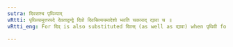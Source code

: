 ```yaml
---
sutra: दिवसश्च पृथिव्याम्
vRtti: पृथिव्यामुत्तरपदे देवताद्वन्द्वे दिवो दिवसित्ययमादेशो भवति चकाराद् द्यावा च ॥
vRtti_eng: For दिव् is also substituted दिवस् (as well as द्यावा) when पृथिवी follows in a _Dvandva_ of the names of _Devatas_.

---
```

